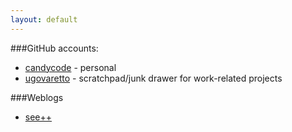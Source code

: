 ```yaml
---
layout: default
---
```


###GitHub accounts:

* [candycode](http://github.com/candycode) - personal  
* [ugovaretto](http://github.com/ugovaretto) - scratchpad/junk drawer for work-related projects 

###Weblogs

* [see++](http://ugo.typepad.com)
